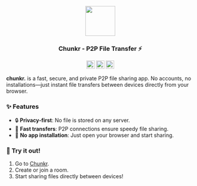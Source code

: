 <div align="center">
  <p align="center">
    <img src="./public/logo.png" width="80">
  </p>
  <h3 align="center">Chunkr - P2P File Transfer ⚡</h3>
  <p align="center">
    <img src="https://img.shields.io/badge/status-active-brightgreen" height="22" />
    <img src="https://img.shields.io/badge/release-v1.0-blue" height="22" />
    <img src="https://img.shields.io/badge/license-MIT-green" height="22" />
  </p>
</div>

**chunkr.** is a fast, secure, and private P2P file sharing app. No accounts, no installations—just instant file transfers between devices directly from your browser.

### ✨ Features

- 🔒 **Privacy-first**: No file is stored on any server.
- 🚀 **Fast transfers**: P2P connections ensure speedy file sharing.
- 📱 **No app installation**: Just open your browser and start sharing.

### 🎉 Try it out!

1. Go to [Chunkr](https://chunkr.vercel.app).
2. Create or join a room.
3. Start sharing files directly between devices!
